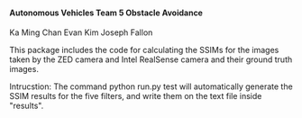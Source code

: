 #### Autonomous Vehicles Team 5 Obstacle Avoidance

Ka Ming Chan
Evan Kim
Joseph Fallon

This package includes the code for calculating the SSIMs for the images taken by the ZED camera and Intel RealSense camera and their ground truth images.

Intrucstion: The command python run.py test will automatically generate the SSIM results for the five filters, and write them on the text file inside "results".